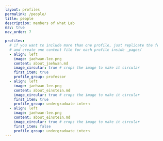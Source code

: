 ```yaml
---
layout: profiles
permalink: /people/
title: people
description: members of what Lab
nav: true
nav_order: 7

profiles:
  # if you want to include more than one profile, just replicate the following block
  # and create one content file for each profile inside _pages/
  - align: left
    image: jaehwan-lee.png
    content: about_jaehwan.md
    image_circular: true # crops the image to make it circular
    first_item: true
    profile_group: professor
  - align: left
    image: jaehwan-lee.png
    content: about_einstein.md
    image_circular: true # crops the image to make it circular
    first_item: true
    profile_group: undergraduate intern
  - align: left
    image: jaehwan-lee.png
    content: about_einstein.md
    image_circular: true # crops the image to make it circular
    first_item: false
    profile_group: undergraduate intern
---
```

